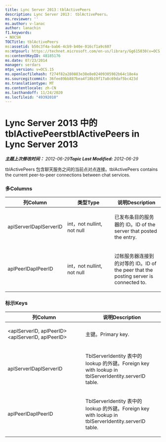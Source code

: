 ```yaml
---
title: Lync Server 2013：tblActivePeers
description: Lync Server 2013： tblActivePeers。
ms.reviewer: ''
ms.author: v-lanac
author: lanachin
f1.keywords:
- NOCSH
TOCTitle: tblActivePeers
ms:assetid: b50c3f4a-bab6-4cb9-b40e-016cf1a9c607
ms:mtpsurl: https://technet.microsoft.com/en-us/library/Gg615030(v=OCS.15)
ms:contentKeyID: 48185176
ms.date: 07/23/2014
manager: serdars
mtps_version: v=OCS.15
ms.openlocfilehash: f274f82a280883e38e8e02409305982b64c18e4a
ms.sourcegitcommit: 36fee89bb887bea4f18b19f17a8c69daf5bc423d
ms.translationtype: MT
ms.contentlocale: zh-CN
ms.lasthandoff: 11/24/2020
ms.locfileid: "49392010"
---
```

# <a name="tblactivepeers-in-lync-server-2013"></a><span data-ttu-id="e1def-103">Lync Server 2013 中的 tblActivePeers</span><span class="sxs-lookup"><span data-stu-id="e1def-103">tblActivePeers in Lync Server 2013</span></span>

<div data-xmlns="http://www.w3.org/1999/xhtml">

<div class="topic" data-xmlns="http://www.w3.org/1999/xhtml" data-msxsl="urn:schemas-microsoft-com:xslt" data-cs="https://msdn.microsoft.com/">

<div data-asp="https://msdn2.microsoft.com/asp">



</div>

<div id="mainSection">

<div id="mainBody"><span data-ttu-id="e1def-104">

<span> </span></span><span class="sxs-lookup"><span data-stu-id="e1def-104">

<span> </span></span></span>

<span data-ttu-id="e1def-105">_**主题上次修改时间：** 2012-06-29_</span><span class="sxs-lookup"><span data-stu-id="e1def-105">_**Topic Last Modified:** 2012-06-29_</span></span>

<span data-ttu-id="e1def-106">tblActivePeers 包含聊天服务之间的当前点对点连接。</span><span class="sxs-lookup"><span data-stu-id="e1def-106">tblActivePeers contains the current peer-to-peer connections between chat services.</span></span>

### <a name="columns"></a><span data-ttu-id="e1def-107">多</span><span class="sxs-lookup"><span data-stu-id="e1def-107">Columns</span></span>

<table>
<colgroup>
<col style="width: 33%" />
<col style="width: 33%" />
<col style="width: 33%" />
</colgroup>
<thead>
<tr class="header">
<th><span data-ttu-id="e1def-108">列</span><span class="sxs-lookup"><span data-stu-id="e1def-108">Column</span></span></th>
<th><span data-ttu-id="e1def-109">类型</span><span class="sxs-lookup"><span data-stu-id="e1def-109">Type</span></span></th>
<th><span data-ttu-id="e1def-110">说明</span><span class="sxs-lookup"><span data-stu-id="e1def-110">Description</span></span></th>
</tr>
</thead>
<tbody>
<tr class="odd">
<td><p><span data-ttu-id="e1def-111">aplServerID</span><span class="sxs-lookup"><span data-stu-id="e1def-111">aplServerID</span></span></p></td>
<td><p><span data-ttu-id="e1def-112">int，not null</span><span class="sxs-lookup"><span data-stu-id="e1def-112">int, not null</span></span></p></td>
<td><p><span data-ttu-id="e1def-113">已发布条目的服务器的 ID。</span><span class="sxs-lookup"><span data-stu-id="e1def-113">ID of the server that posted the entry.</span></span></p></td>
</tr>
<tr class="even">
<td><p><span data-ttu-id="e1def-114">aplPeerID</span><span class="sxs-lookup"><span data-stu-id="e1def-114">aplPeerID</span></span></p></td>
<td><p><span data-ttu-id="e1def-115">int，not null</span><span class="sxs-lookup"><span data-stu-id="e1def-115">int, not null</span></span></p></td>
<td><p><span data-ttu-id="e1def-116">过帐服务器连接到的对等的 ID。</span><span class="sxs-lookup"><span data-stu-id="e1def-116">ID of the peer that the posting server is connected to.</span></span></p></td>
</tr>
</tbody>
</table>


### <a name="keys"></a><span data-ttu-id="e1def-117">标示</span><span class="sxs-lookup"><span data-stu-id="e1def-117">Keys</span></span>

<table>
<colgroup>
<col style="width: 50%" />
<col style="width: 50%" />
</colgroup>
<thead>
<tr class="header">
<th><span data-ttu-id="e1def-118">列</span><span class="sxs-lookup"><span data-stu-id="e1def-118">Column</span></span></th>
<th><span data-ttu-id="e1def-119">说明</span><span class="sxs-lookup"><span data-stu-id="e1def-119">Description</span></span></th>
</tr>
</thead>
<tbody>
<tr class="odd">
<td><p><span data-ttu-id="e1def-120">&lt;aplServerID, aplPeerID&gt;</span><span class="sxs-lookup"><span data-stu-id="e1def-120">&lt;aplServerID, aplPeerID&gt;</span></span></p></td>
<td><p><span data-ttu-id="e1def-121">主键。</span><span class="sxs-lookup"><span data-stu-id="e1def-121">Primary key.</span></span></p></td>
</tr>
<tr class="even">
<td><p><span data-ttu-id="e1def-122">aplServerID</span><span class="sxs-lookup"><span data-stu-id="e1def-122">aplServerID</span></span></p></td>
<td><p><span data-ttu-id="e1def-123">TblServerIdentity 表中的 lookup 的外键。</span><span class="sxs-lookup"><span data-stu-id="e1def-123">Foreign key with lookup in tblServerIdentity.serverID table.</span></span></p></td>
</tr>
<tr class="odd">
<td><p><span data-ttu-id="e1def-124">aplPeerID</span><span class="sxs-lookup"><span data-stu-id="e1def-124">aplPeerID</span></span></p></td>
<td><p><span data-ttu-id="e1def-125">TblServerIdentity 表中的 lookup 的外键。</span><span class="sxs-lookup"><span data-stu-id="e1def-125">Foreign key with lookup in tblServerIdentity.serverID table.</span></span></p></td>
</tr>
</tbody>
</table><span data-ttu-id="e1def-126">


</div>

<span> </span>

</div>

</div>

</span><span class="sxs-lookup"><span data-stu-id="e1def-126">


</div>

<span> </span>

</div>

</div>

</span></span></div>

